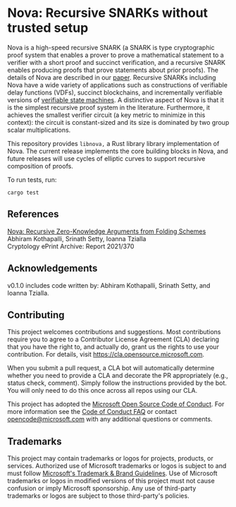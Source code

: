 # Nova: Recursive SNARKs without trusted setup

Nova is a high-speed recursive SNARK (a SNARK is type cryptographic proof system that enables a prover to prove a mathematical statement to a verifier with a short proof and succinct verification, and a recursive SNARK enables producing proofs that prove statements about prior proofs). The details of Nova are described in our [paper](https://eprint.iacr.org/2021/370). Recursive SNARKs including Nova have a wide variety of applications such as constructions of verifiable delay functions (VDFs), succinct blockchains, and incrementally verifiable versions of [verifiable state machines](https://eprint.iacr.org/2020/758.pdf). A distinctive aspect of Nova is that it is the simplest recursive proof system in the literature. Furthermore, it achieves the smallest verifier circuit (a key metric to minimize in this context): the circuit is constant-sized and its size is dominated by two group scalar multiplications.

This repository provides `libnova,` a Rust library library implementation of Nova. The current release implements the core building blocks in Nova, and future releases will use cycles of elliptic curves to support recursive composition of proofs.

To run tests, run:
```text
cargo test
```

## References
[Nova: Recursive Zero-Knowledge Arguments from Folding Schemes](https://eprint.iacr.org/2021/370) \
Abhiram Kothapalli, Srinath Setty, Ioanna Tzialla \
Cryptology ePrint Archive: Report 2021/370

## Acknowledgements
v0.1.0 includes code written by: Abhiram Kothapalli, Srinath Setty, and Ioanna Tzialla.

## Contributing

This project welcomes contributions and suggestions.  Most contributions require you to agree to a
Contributor License Agreement (CLA) declaring that you have the right to, and actually do, grant us
the rights to use your contribution. For details, visit https://cla.opensource.microsoft.com.

When you submit a pull request, a CLA bot will automatically determine whether you need to provide
a CLA and decorate the PR appropriately (e.g., status check, comment). Simply follow the instructions
provided by the bot. You will only need to do this once across all repos using our CLA.

This project has adopted the [Microsoft Open Source Code of Conduct](https://opensource.microsoft.com/codeofconduct/).
For more information see the [Code of Conduct FAQ](https://opensource.microsoft.com/codeofconduct/faq/) or
contact [opencode@microsoft.com](mailto:opencode@microsoft.com) with any additional questions or comments.

## Trademarks

This project may contain trademarks or logos for projects, products, or services. Authorized use of Microsoft 
trademarks or logos is subject to and must follow 
[Microsoft's Trademark & Brand Guidelines](https://www.microsoft.com/en-us/legal/intellectualproperty/trademarks/usage/general).
Use of Microsoft trademarks or logos in modified versions of this project must not cause confusion or imply Microsoft sponsorship.
Any use of third-party trademarks or logos are subject to those third-party's policies.
